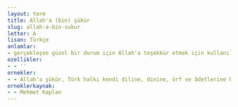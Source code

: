 ```yaml
---
layout: term
title: Allah'a (bin) şükür
slug: allah-a-bin-sukur
letter: A
lisan: Türkçe
anlamlar:
- gerçekleşen güzel bir durum için Allah'a teşekkür etmek için kullanılan bir söz
ozellikler:
- - ''
ornekler:
- - Allah'a şükür, Türk halkı kendi diline, dinine, örf ve âdetlerine hâlâ bağlıdır.
orneklerkaynak:
- - Mehmet Kaplan
---
```

